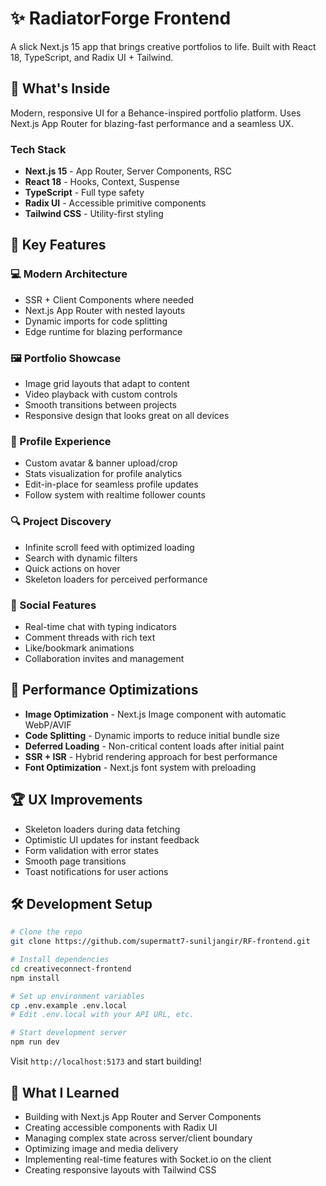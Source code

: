 # ✨ RadiatorForge Frontend

A slick Next.js 15 app that brings creative portfolios to life. Built with React 18, TypeScript, and Radix UI + Tailwind.


## 🎨 What's Inside

Modern, responsive UI for a Behance-inspired portfolio platform. Uses Next.js App Router for blazing-fast performance and a seamless UX.

### Tech Stack
- **Next.js 15** - App Router, Server Components, RSC
- **React 18** - Hooks, Context, Suspense
- **TypeScript** - Full type safety
- **Radix UI** - Accessible primitive components
- **Tailwind CSS** - Utility-first styling

## 🚀 Key Features

### 💻 Modern Architecture
- SSR + Client Components where needed
- Next.js App Router with nested layouts
- Dynamic imports for code splitting
- Edge runtime for blazing performance

### 🖼️ Portfolio Showcase
- Image grid layouts that adapt to content
- Video playback with custom controls
- Smooth transitions between projects
- Responsive design that looks great on all devices

### 👤 Profile Experience
- Custom avatar & banner upload/crop
- Stats visualization for profile analytics
- Edit-in-place for seamless profile updates
- Follow system with realtime follower counts

### 🔍 Project Discovery
- Infinite scroll feed with optimized loading
- Search with dynamic filters
- Quick actions on hover
- Skeleton loaders for perceived performance

### 💬 Social Features
- Real-time chat with typing indicators
- Comment threads with rich text
- Like/bookmark animations
- Collaboration invites and management



## 📲 Performance Optimizations

- **Image Optimization** - Next.js Image component with automatic WebP/AVIF
- **Code Splitting** - Dynamic imports to reduce initial bundle size
- **Deferred Loading** - Non-critical content loads after initial paint
- **SSR + ISR** - Hybrid rendering approach for best performance
- **Font Optimization** - Next.js font system with preloading

## 🏆 UX Improvements

- Skeleton loaders during data fetching
- Optimistic UI updates for instant feedback
- Form validation with error states
- Smooth page transitions
- Toast notifications for user actions

## 🛠️ Development Setup

```bash
# Clone the repo
git clone https://github.com/supermatt7-suniljangir/RF-frontend.git

# Install dependencies
cd creativeconnect-frontend
npm install

# Set up environment variables
cp .env.example .env.local
# Edit .env.local with your API URL, etc.

# Start development server
npm run dev
```

Visit `http://localhost:5173` and start building!

## 🧠 What I Learned

- Building with Next.js App Router and Server Components
- Creating accessible components with Radix UI
- Managing complex state across server/client boundary
- Optimizing image and media delivery
- Implementing real-time features with Socket.io on the client
- Creating responsive layouts with Tailwind CSS
